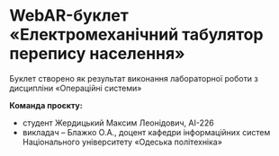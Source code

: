 # WebAR-буклет «Електромеханічний табулятор перепису населення»
Буклет створено як результат виконання лабораторної роботи з дисципліни
«Операційні системи»

**Команда проєкту:**
- студент Жердицький Максим Леонідович, АІ-226 
- викладач – Блажко О.А., доцент кафедри інформаційних систем Національного
університету «Одеська політехніка» 
